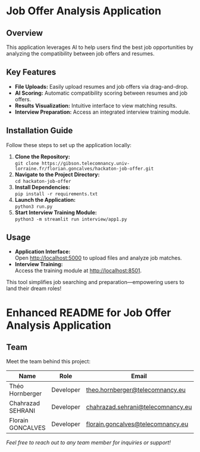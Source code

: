 # Job Offer Analysis Application

## Overview
This application leverages AI to help users find the best job opportunities by analyzing the compatibility between job offers and resumes.

## Key Features
- **File Uploads:** Easily upload resumes and job offers via drag-and-drop.
- **AI Scoring:** Automatic compatibility scoring between resumes and job offers.
- **Results Visualization:** Intuitive interface to view matching results.
- **Interview Preparation:** Access an integrated interview training module.

## Installation Guide
Follow these steps to set up the application locally:

1. **Clone the Repository:**  
   `git clone https://gibson.telecomnancy.univ-lorraine.fr/florian.goncalves/hackaton-job-offer.git`
2. **Navigate to the Project Directory:**  
   `cd hackaton-job-offer`
3. **Install Dependencies:**  
   `pip install -r requirements.txt`
4. **Launch the Application:**  
   `python3 run.py`
5. **Start Interview Training Module:**  
   `python3 -m streamlit run interview/app1.py`

## Usage
- **Application Interface:**  
  Open [http://localhost:5000](http://localhost:5000) to upload files and analyze job matches.
- **Interview Training:**  
  Access the training module at [http://localhost:8501](http://localhost:8501).

This tool simplifies job searching and preparation—empowering users to land their dream roles!

# Enhanced README for Job Offer Analysis Application

## Team
Meet the team behind this project:

| Name               | Role               | Email                      |
|--------------------|--------------------|----------------------------|
| Théo Hornberger    | Developer          | theo.hornberger@telecomnancy.eu |
| Chahrazad SEHRANI  | Developer          | chahrazad.sehrani@telecomnancy.eu |
| Florain GONCALVES  | Developer          | florain.goncalves@telecomnancy.eu  |

*Feel free to reach out to any team member for inquiries or support!*
